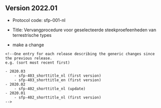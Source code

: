 ## Version 2022.01

-   Protocol code: sfp-001-nl

-   Title: Vervangprocedure voor geselecteerde steekproefeenheden van terrestrische types

-   make a change

```{=html}
<!--One entry for each release describing the generic changes since the previous release.
e.g. (sort most recent first)

- 2020.03
    - sfp-403_shorttitle_nl (first version)
    - sfp-403_shorttitle_en (first version)
- 2020.02
    - sfp-402_shorttitle_nl (update)
- 2020.01
    - sfp-402_shorttitle_nl (first version)
-->
```

